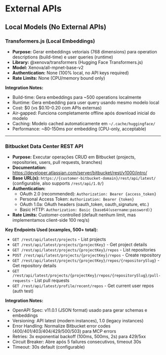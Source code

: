 # External APIs

## Local Models (No External APIs)

### Transformers.js (Local Embeddings)

- **Purpose:** Gerar embeddings vetoriais (768 dimensions) para operation descriptions (build-time) e user queries (runtime)
- **Library:** @xenova/transformers (Hugging Face Transformers.js)
- **Model:** Xenova/all-mpnet-base-v2
- **Authentication:** None (100% local, no API keys required)
- **Rate Limits:** None (CPU/memory bound only)

**Integration Notes:**
- Build-time: Gera embeddings para ~500 operations localmente
- Runtime: Gera embedding para user query usando mesmo modelo local
- Cost: $0 (vs $0.10-0.20 com APIs externas)
- Air-gapped: Funciona completamente offline após download inicial do modelo
- Caching: Modelo cached automaticamente em `~/.cache/huggingface/`
- Performance: ~80-150ms por embedding (CPU-only, acceptable)

---

### Bitbucket Data Center REST API

- **Purpose:** Executar operações CRUD em Bitbucket (projects, repositories, users, pull requests, branches)
- **Documentation:** https://developer.atlassian.com/server/bitbucket/rest/v1000/intro/
- **Base URL(s):** `https://{customer-bitbucket-domain}/rest/api/latest/` (configurable, also supports `/rest/api/1.0/`)
- **Authentication:** 
  - OAuth 2.0 (recommended): `Authorization: Bearer {access_token}`
  - Personal Access Token: `Authorization: Bearer {token}`
  - OAuth 1.0a: OAuth headers (oauth_token, oauth_signature, etc.)
  - Basic HTTP: `Authorization: Basic {base64(username:password)}`
- **Rate Limits:** Customer-controlled (default nenhum limit, mas implementamos client-side 100 req/s)

**Key Endpoints Used (examples, 500+ total):**
- `GET /rest/api/latest/projects` - List projects
- `GET /rest/api/latest/projects/{projectKey}` - Get project details
- `GET /rest/api/latest/projects/{projectKey}/repos` - List repositories
- `POST /rest/api/latest/projects/{projectKey}/repos` - Create repository
- `GET /rest/api/latest/projects/{projectKey}/repos/{repositorySlug}` - Get repository details
- `GET /rest/api/latest/projects/{projectKey}/repos/{repositorySlug}/pull-requests` - List pull requests
- `GET /rest/api/latest/profile/recent/repos` - Get current user repos (auth test)

**Integration Notes:**
- OpenAPI Spec: v11.0.1 (JSON format) usado para gerar schemas e embeddings
- Versioning: API latest (modern instances), 1.0 (legacy instances)
- Error Handling: Normalize Bitbucket error codes (400/401/403/404/429/500/503) para MCP errors
- Retries: 3x exponential backoff (100ms, 500ms, 2s) para 429/5xx
- Circuit Breaker: Abre após 5 failures consecutivos, timeout 30s
- Timeout: 30s default (configurable)

